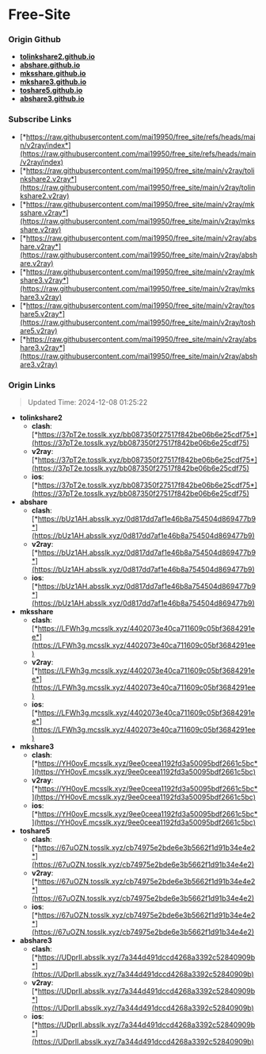 # Free-Site

### Origin Github

- [**tolinkshare2.github.io**](https://github.com/tolinkshare2/tolinkshare2.github.io)
- [**abshare.github.io**](https://github.com/abshare/abshare.github.io)
- [**mksshare.github.io**](https://github.com/mksshare/mksshare.github.io)
- [**mkshare3.github.io**](https://github.com/mkshare3/mkshare3.github.io)
- [**toshare5.github.io**](https://github.com/toshare5/toshare5.github.io)
- [**abshare3.github.io**](https://github.com/abshare3/abshare3.github.io)

### Subscribe Links

- [*https://raw.githubusercontent.com/mai19950/free_site/refs/heads/main/v2ray/index*](https://raw.githubusercontent.com/mai19950/free_site/refs/heads/main/v2ray/index)
- [*https://raw.githubusercontent.com/mai19950/free_site/main/v2ray/tolinkshare2.v2ray*](https://raw.githubusercontent.com/mai19950/free_site/main/v2ray/tolinkshare2.v2ray)
- [*https://raw.githubusercontent.com/mai19950/free_site/main/v2ray/mksshare.v2ray*](https://raw.githubusercontent.com/mai19950/free_site/main/v2ray/mksshare.v2ray)
- [*https://raw.githubusercontent.com/mai19950/free_site/main/v2ray/abshare.v2ray*](https://raw.githubusercontent.com/mai19950/free_site/main/v2ray/abshare.v2ray)
- [*https://raw.githubusercontent.com/mai19950/free_site/main/v2ray/mkshare3.v2ray*](https://raw.githubusercontent.com/mai19950/free_site/main/v2ray/mkshare3.v2ray)
- [*https://raw.githubusercontent.com/mai19950/free_site/main/v2ray/toshare5.v2ray*](https://raw.githubusercontent.com/mai19950/free_site/main/v2ray/toshare5.v2ray)
- [*https://raw.githubusercontent.com/mai19950/free_site/main/v2ray/abshare3.v2ray*](https://raw.githubusercontent.com/mai19950/free_site/main/v2ray/abshare3.v2ray)

### Origin Links

> Updated Time: 2024-12-08 01:25:22

- **tolinkshare2**
  - **clash**: [*https://37pT2e.tosslk.xyz/bb087350f27517f842be06b6e25cdf75*](https://37pT2e.tosslk.xyz/bb087350f27517f842be06b6e25cdf75)
  - **v2ray**: [*https://37pT2e.tosslk.xyz/bb087350f27517f842be06b6e25cdf75*](https://37pT2e.tosslk.xyz/bb087350f27517f842be06b6e25cdf75)
  - **ios**: [*https://37pT2e.tosslk.xyz/bb087350f27517f842be06b6e25cdf75*](https://37pT2e.tosslk.xyz/bb087350f27517f842be06b6e25cdf75)
- **abshare**
  - **clash**: [*https://bUz1AH.absslk.xyz/0d817dd7af1e46b8a754504d869477b9*](https://bUz1AH.absslk.xyz/0d817dd7af1e46b8a754504d869477b9)
  - **v2ray**: [*https://bUz1AH.absslk.xyz/0d817dd7af1e46b8a754504d869477b9*](https://bUz1AH.absslk.xyz/0d817dd7af1e46b8a754504d869477b9)
  - **ios**: [*https://bUz1AH.absslk.xyz/0d817dd7af1e46b8a754504d869477b9*](https://bUz1AH.absslk.xyz/0d817dd7af1e46b8a754504d869477b9)
- **mksshare**
  - **clash**: [*https://LFWh3g.mcsslk.xyz/4402073e40ca711609c05bf3684291ee*](https://LFWh3g.mcsslk.xyz/4402073e40ca711609c05bf3684291ee)
  - **v2ray**: [*https://LFWh3g.mcsslk.xyz/4402073e40ca711609c05bf3684291ee*](https://LFWh3g.mcsslk.xyz/4402073e40ca711609c05bf3684291ee)
  - **ios**: [*https://LFWh3g.mcsslk.xyz/4402073e40ca711609c05bf3684291ee*](https://LFWh3g.mcsslk.xyz/4402073e40ca711609c05bf3684291ee)
- **mkshare3**
  - **clash**: [*https://YH0ovE.mcsslk.xyz/9ee0ceea1192fd3a50095bdf2661c5bc*](https://YH0ovE.mcsslk.xyz/9ee0ceea1192fd3a50095bdf2661c5bc)
  - **v2ray**: [*https://YH0ovE.mcsslk.xyz/9ee0ceea1192fd3a50095bdf2661c5bc*](https://YH0ovE.mcsslk.xyz/9ee0ceea1192fd3a50095bdf2661c5bc)
  - **ios**: [*https://YH0ovE.mcsslk.xyz/9ee0ceea1192fd3a50095bdf2661c5bc*](https://YH0ovE.mcsslk.xyz/9ee0ceea1192fd3a50095bdf2661c5bc)
- **toshare5**
  - **clash**: [*https://67uOZN.tosslk.xyz/cb74975e2bde6e3b5662f1d91b34e4e2*](https://67uOZN.tosslk.xyz/cb74975e2bde6e3b5662f1d91b34e4e2)
  - **v2ray**: [*https://67uOZN.tosslk.xyz/cb74975e2bde6e3b5662f1d91b34e4e2*](https://67uOZN.tosslk.xyz/cb74975e2bde6e3b5662f1d91b34e4e2)
  - **ios**: [*https://67uOZN.tosslk.xyz/cb74975e2bde6e3b5662f1d91b34e4e2*](https://67uOZN.tosslk.xyz/cb74975e2bde6e3b5662f1d91b34e4e2)
- **abshare3**
  - **clash**: [*https://UDprII.absslk.xyz/7a344d491dccd4268a3392c52840909b*](https://UDprII.absslk.xyz/7a344d491dccd4268a3392c52840909b)
  - **v2ray**: [*https://UDprII.absslk.xyz/7a344d491dccd4268a3392c52840909b*](https://UDprII.absslk.xyz/7a344d491dccd4268a3392c52840909b)
  - **ios**: [*https://UDprII.absslk.xyz/7a344d491dccd4268a3392c52840909b*](https://UDprII.absslk.xyz/7a344d491dccd4268a3392c52840909b)
